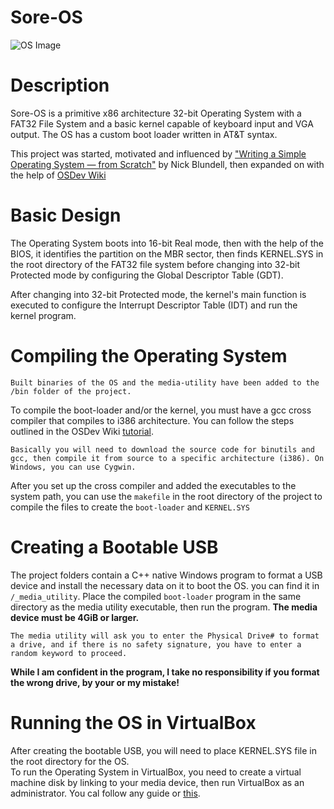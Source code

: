 # Sore-OS
![OS Image](https://cdn.discordapp.com/attachments/611334944995672083/879725555124150323/Sore-OS.png)

# Description
Sore-OS is a primitive x86 architecture 32-bit Operating System with a FAT32 File System and a basic kernel capable of keyboard input and VGA output. The OS has a custom boot loader written in AT&T syntax.  
  

This project was started, motivated and influenced by ["Writing a Simple Operating System — from Scratch"](http://google.com) by Nick Blundell, then expanded on with the help of [OSDev Wiki](https://wiki.osdev.org/Main_Page)  

# Basic Design 
The Operating System boots into 16-bit Real mode, then with the help of the BIOS, it identifies the partition on the MBR sector, then finds KERNEL.SYS in the root directory of the FAT32 file system before changing into 32-bit Protected mode by configuring the Global Descriptor Table (GDT). 
  
 
After changing into 32-bit Protected mode, the kernel's main function is executed to configure the Interrupt Descriptor Table (IDT) and run the kernel program.

# Compiling the Operating System
```
Built binaries of the OS and the media-utility have been added to the /bin folder of the project.
```
To compile the boot-loader and/or the kernel, you must have a gcc cross compiler that compiles to i386 architecture. You can follow the steps outlined in the OSDev Wiki [tutorial](https://wiki.osdev.org/GCC_Cross-Compiler).  
```
Basically you will need to download the source code for binutils and gcc, then compile it from source to a specific architecture (i386). On Windows, you can use Cygwin.
```  
After you set up the cross compiler and added the executables to the system path, you can use the `makefile` in the root directory of the project to compile the files to create the `boot-loader` and `KERNEL.SYS`

# Creating a Bootable USB
The project folders contain a C++ native Windows program to format a USB device and install the necessary data on it to boot the OS. you can find it in `/_media_utility`. Place the compiled `boot-loader` program in the same directory as the media utility executable, then run the program. **The media device must be 4GiB or larger.**  
```
The media utility will ask you to enter the Physical Drive# to format a drive, and if there is no safety signature, you have to enter a random keyword to proceed.
```
**While I am confident in the program, I take no responsibility if you format the wrong drive, by your or my mistake!**  

# Running the OS in VirtualBox
After creating the bootable USB, you will need to place KERNEL.SYS file in the root directory for the OS.  
To run the Operating System in VirtualBox, you need to create a virtual machine disk by linking to your media device, then run VirtualBox as an administrator. You cal follow any guide or [this](https://www.howtogeek.com/187721/how-to-boot-from-a-usb-drive-in-virtualbox/).  